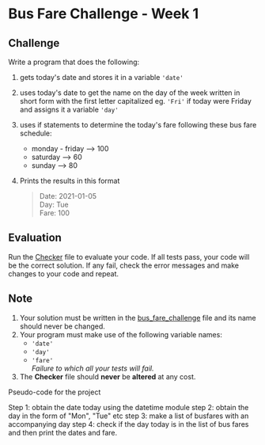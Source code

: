 # Bus Fare Challenge - Week 1

## Challenge

Write a program that does the following:

1. gets today's date and stores it in a variable `'date'`
2. uses today's date to get the name on the day of the week written in short form with the first letter capitalized eg. `'Fri'` if today were Friday and assigns it a variable `'day'`
3. uses if statements to determine the today's fare following these bus fare schedule:

   - monday - friday --> 100
   - saturday --> 60
   - sunday --> 80
4. Prints the results in this format  
    >Date:    2021-01-05  
    >Day:     Tue  
    >Fare:    100  

## Evaluation

Run the [Checker](checker.py) file to evaluate your code. If all tests pass, your code will be the correct solution. If any fail, check the error messages and make changes to your code and repeat.

## Note

1. Your solution must be written in the [bus_fare_challenge](bus_fare_challenge.py) file and its name should never be changed.  
2. Your program must make use of the following variable names:
   - `'date'`
   - `'day'`
   - `'fare'`  
*Failure to which all your tests will fail.*  
3. The **Checker** file should **never** be **altered** at any cost.


Pseudo-code for the project

Step 1: obtain the date today using the datetime module
step 2: obtain the day in the form of "Mon", "Tue" etc
step 3: make a list of busfares with an accompanying day 
step 4: check if the day today is in the list of bus fares and then print the dates and fare.

